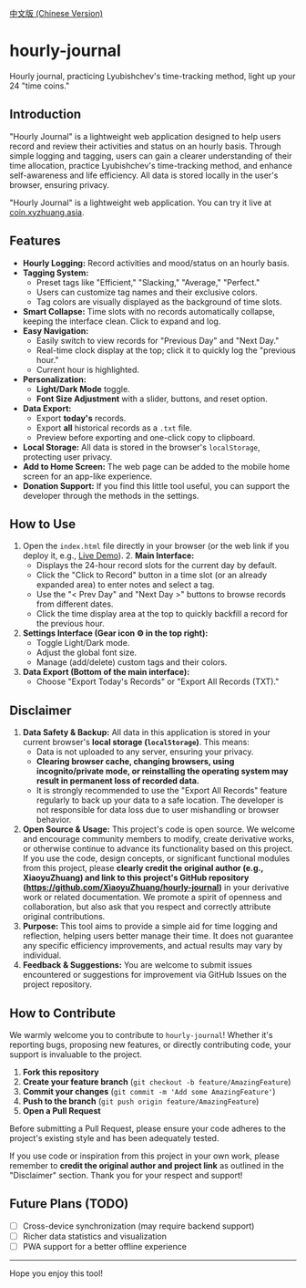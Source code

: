 [中文版 (Chinese Version)](README.md)

# hourly-journal

Hourly journal, practicing Lyubishchev's time-tracking method, light up your 24 "time coins."

## Introduction

"Hourly Journal" is a lightweight web application designed to help users record and review their activities and status on an hourly basis. Through simple logging and tagging, users can gain a clearer understanding of their time allocation, practice Lyubishchev's time-tracking method, and enhance self-awareness and life efficiency. All data is stored locally in the user's browser, ensuring privacy.

"Hourly Journal" is a lightweight web application. You can try it live at [coin.xyzhuang.asia](http://coin.xyzhuang.asia).


## Features

* **Hourly Logging:** Record activities and mood/status on an hourly basis.
* **Tagging System:**
    * Preset tags like "Efficient," "Slacking," "Average," "Perfect."
    * Users can customize tag names and their exclusive colors.
    * Tag colors are visually displayed as the background of time slots.
* **Smart Collapse:** Time slots with no records automatically collapse, keeping the interface clean. Click to expand and log.
* **Easy Navigation:**
    * Easily switch to view records for "Previous Day" and "Next Day."
    * Real-time clock display at the top; click it to quickly log the "previous hour."
    * Current hour is highlighted.
* **Personalization:**
    * **Light/Dark Mode** toggle.
    * **Font Size Adjustment** with a slider, buttons, and reset option.
* **Data Export:**
    * Export **today's** records.
    * Export **all** historical records as a `.txt` file.
    * Preview before exporting and one-click copy to clipboard.
* **Local Storage:** All data is stored in the browser's `localStorage`, protecting user privacy.
* **Add to Home Screen:** The web page can be added to the mobile home screen for an app-like experience.
* **Donation Support:** If you find this little tool useful, you can support the developer through the methods in the settings.

## How to Use

1.  Open the `index.html` file directly in your browser (or the web link if you deploy it, e.g., [Live Demo](https://xiaoyuzhuang.github.io/hourly-journal/)). 2.  **Main Interface:**
    * Displays the 24-hour record slots for the current day by default.
    * Click the "Click to Record" button in a time slot (or an already expanded area) to enter notes and select a tag.
    * Use the "< Prev Day" and "Next Day >" buttons to browse records from different dates.
    * Click the time display area at the top to quickly backfill a record for the previous hour.
3.  **Settings Interface (Gear icon ⚙️ in the top right):**
    * Toggle Light/Dark mode.
    * Adjust the global font size.
    * Manage (add/delete) custom tags and their colors.
4.  **Data Export (Bottom of the main interface):**
    * Choose "Export Today's Records" or "Export All Records (TXT)."

## Disclaimer

1.  **Data Safety & Backup:** All data in this application is stored in your current browser's **local storage (`localStorage`)**. This means:
    * Data is not uploaded to any server, ensuring your privacy.
    * **Clearing browser cache, changing browsers, using incognito/private mode, or reinstalling the operating system may result in permanent loss of recorded data.**
    * It is strongly recommended to use the "Export All Records" feature regularly to back up your data to a safe location. The developer is not responsible for data loss due to user mishandling or browser behavior.
2.  **Open Source & Usage:** This project's code is open source. We welcome and encourage community members to modify, create derivative works, or otherwise continue to advance its functionality based on this project. If you use the code, design concepts, or significant functional modules from this project, please **clearly credit the original author (e.g., XiaoyuZhuang) and link to this project's GitHub repository (https://github.com/XiaoyuZhuang/hourly-journal)** in your derivative work or related documentation. We promote a spirit of openness and collaboration, but also ask that you respect and correctly attribute original contributions.
3.  **Purpose:** This tool aims to provide a simple aid for time logging and reflection, helping users better manage their time. It does not guarantee any specific efficiency improvements, and actual results may vary by individual.
4.  **Feedback & Suggestions:** You are welcome to submit issues encountered or suggestions for improvement via GitHub Issues on the project repository.

## How to Contribute

We warmly welcome you to contribute to `hourly-journal`! Whether it's reporting bugs, proposing new features, or directly contributing code, your support is invaluable to the project.

1.  **Fork this repository**
2.  **Create your feature branch** (`git checkout -b feature/AmazingFeature`)
3.  **Commit your changes** (`git commit -m 'Add some AmazingFeature'`)
4.  **Push to the branch** (`git push origin feature/AmazingFeature`)
5.  **Open a Pull Request**

Before submitting a Pull Request, please ensure your code adheres to the project's existing style and has been adequately tested.

If you use code or inspiration from this project in your own work, please remember to **credit the original author and project link** as outlined in the "Disclaimer" section. Thank you for your respect and support!

## Future Plans (TODO)

* [ ] Cross-device synchronization (may require backend support)
* [ ] Richer data statistics and visualization
* [ ] PWA support for a better offline experience

---

Hope you enjoy this tool!
